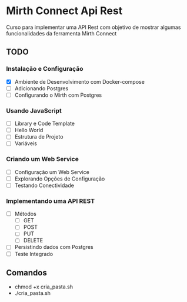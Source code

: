 # Mirth Connect Api Rest

Curso para implementar uma API Rest com objetivo de mostrar algumas funcionalidades da ferramenta Mirth Connect

## TODO

### Instalação e Configuração
- [x] Ambiente de Desenvolvimento com Docker-compose
- [ ] Adicionando Postgres
- [ ] Configurando o Mirth com Postgres

### Usando JavaScript
- [ ] Library e Code Template
- [ ] Hello World
- [ ] Estrutura de Projeto
- [ ] Variáveis

### Criando um Web Service
- [ ] Configuração um Web Service
- [ ] Explorando Opções de Configuração
- [ ] Testando Conectividade

### Implementando uma API REST
- [ ] Métodos
    - [ ] GET
    - [ ] POST
    - [ ] PUT
    - [ ] DELETE
- [ ] Persistindo dados com Postgres
- [ ] Teste Integrado

## Comandos
- chmod +x cria_pasta.sh
- ./cria_pasta.sh